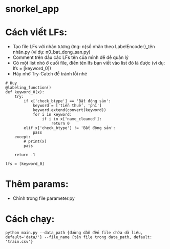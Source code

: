 # snorkel_app

# Cách viết LFs:
* Tạo file LFs với nhãn tương ứng: n{số nhãn theo LabelEncoder}_tên nhãn.py (ví dụ: n0_bat_dong_san.py)
* Comment trên đầu các LFs tên của mình để dễ quản lý
* Có một list nhỏ ở cuối file, điền tên lfs bạn viết vào list đó là được (ví dụ: lfs = [keyword_0])
* Hãy nhớ Try-Catch để tránh lỗi nhé
```
# Huy
@labeling_function()
def keyword_0(x):
    try:
        if x['check_btype'] == 'Bất động sản':
            keyword = ['tiền thuế', 'phí']
            keyword.extend(convert(keyword))
            for i in keyword:
                if i in x['name_cleaned']: 
                    return 0
        elif x['check_btype'] != 'Bất động sản':
            pass
    except: 
        # print(x)
        pass
        
    return -1

lfs = [keyword_0]
```
# Thêm params:
* Chỉnh trong file parameter.py
# Cách chạy:
```
python main.py --data_path {đường dẫn đến file chứa dữ liệu, default='data/'} --file_name {tên file trong data_path, default: 'train.csv'}
```
